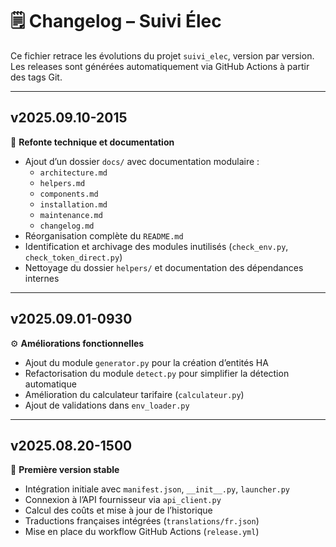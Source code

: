 # 🗒️ Changelog – Suivi Élec

Ce fichier retrace les évolutions du projet `suivi_elec`, version par version. Les releases sont générées automatiquement via GitHub Actions à partir des tags Git.

---

## v2025.09.10-2015
🔧 **Refonte technique et documentation**
- Ajout d’un dossier `docs/` avec documentation modulaire :
  - `architecture.md`
  - `helpers.md`
  - `components.md`
  - `installation.md`
  - `maintenance.md`
  - `changelog.md`
- Réorganisation complète du `README.md`
- Identification et archivage des modules inutilisés (`check_env.py`, `check_token_direct.py`)
- Nettoyage du dossier `helpers/` et documentation des dépendances internes

---

## v2025.09.01-0930
⚙️ **Améliorations fonctionnelles**
- Ajout du module `generator.py` pour la création d’entités HA
- Refactorisation du module `detect.py` pour simplifier la détection automatique
- Amélioration du calculateur tarifaire (`calculateur.py`)
- Ajout de validations dans `env_loader.py`

---

## v2025.08.20-1500
🚀 **Première version stable**
- Intégration initiale avec `manifest.json`, `__init__.py`, `launcher.py`
- Connexion à l’API fournisseur via `api_client.py`
- Calcul des coûts et mise à jour de l’historique
- Traductions françaises intégrées (`translations/fr.json`)
- Mise en place du workflow GitHub Actions (`release.yml`)